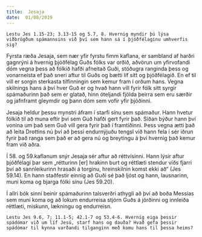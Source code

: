 ```yaml
---
title:  Jesaja
date:  01/08/2019
---
```


`Lestu Jes 1.15-23; 3.13-15 og 5.7, 8. Hvernig myndir þú lýsa viðbrögðum spámannsins við því sem hann sá í þjóðfélaginu umhverfis sig?`

Fyrsta ræða Jesaja, sem nær yfir fyrstu fimm kaflana, er sambland af harðri gagnrýni á hvernig þjóðfélag Guðs fólks var orðið, aðvörun um yfirvofandi dóm vegna þess að fólkið hafði afneitað Guði, stöðugra ranginda þess og vonarneista ef það sneri aftur til Guðs og bætti líf sitt og þjóðfélagið. En ef til vill er sorgin sterkasta tilfinningin sem kemur fram í orðum hans. Vegna skilnings hans á því hver Guð er og hvað hann vill fyrir fólk sitt syrgir spámaðurinn það sem er glatað, hinn óteljandi fjölda þeirra sem eru særðir og jafnframt gleymdir og þann dóm sem vofir yfir þjóðinni.

Jesaja heldur þessu mynstri áfram í starfi sínu sem spámaður. Hann hvetur fólkið til að muna eftir því sem Guð hafði gert fyrir það. Síðan býður hann því vonina um það sem Guð vill gera fyrir það í framtíðinni. Þess vegna ætti það að leita Drottins nú því að þessi endurnýjuðu tengsl við hann fela í sér iðrun fyrir það ranga sem það er að gera nú og breytingu á því hvernig það kemur fram við aðra.

Í 58. og 59.kaflanum snýr Jesaja sér aftur að réttvísinni. Hann lýsir aftur þjóðfélagi þar sem „rétturinn [er] hrakinn burt og réttlæti stendur víðs fjarri því að sannleikurinn hrasaði á torginu, hreinskilnin komst ekki að“ (Jes 59.14). En hann staðfestir einnig að Guði sé það ljóst og hann, lausnarinn, muni koma og bjarga fólki sínu (Jes 59.20).

Í allri bók sinni beinir spámaðurinn talsverðri athygli að því að boða Messías sem muni koma og að lokum endurreisa stjórn Guðs á jörðinni og innleiða réttlæti, miskunn, lækningu og endurreisn.

`Lestu Jes 9.6, 7; 11.1-5; 42.1-7 og 53.4-6. Hvernig eiga þessir spádómar við um líf Jesú, starf hans og dauða? Hvað gefa þessir spádómar til kynna varðandi tilganginn með komu hans til þessa heims?`